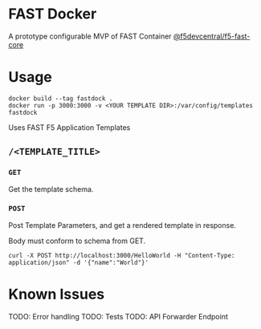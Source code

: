 # FAST Docker

A prototype configurable MVP of FAST Container [@f5devcentral/f5-fast-core](https://www.npmjs.com/package/@f5devcentral/f5-fast-core)

# Usage

```
docker build --tag fastdock .
docker run -p 3000:3000 -v <YOUR TEMPLATE DIR>:/var/config/templates fastdock
```

Uses FAST F5 Application Templates

## `/<TEMPLATE_TITLE>`

### `GET`

Get the template schema.

### `POST`

Post Template Parameters, and get a rendered template in response.

Body must conform to schema from GET.

```shell
curl -X POST http://localhost:3000/HelloWorld -H "Content-Type: application/json" -d '{"name":"World"}'
```

# Known Issues

TODO: Error handling
TODO: Tests
TODO: API Forwarder Endpoint
